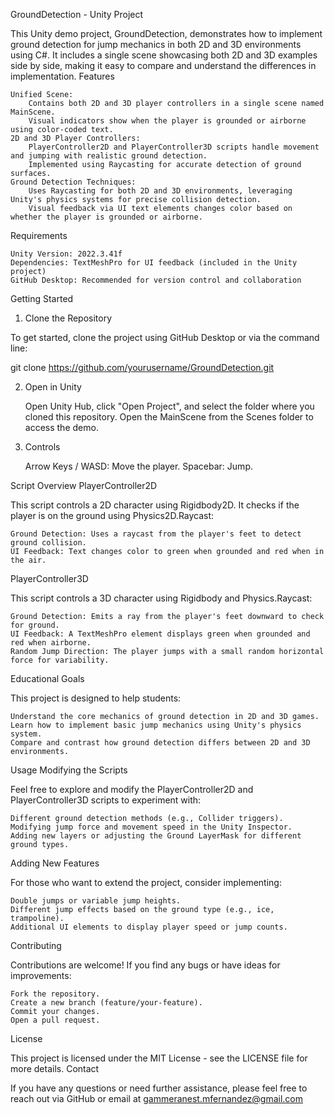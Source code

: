 GroundDetection - Unity Project

This Unity demo project, GroundDetection, demonstrates how to implement ground detection for jump mechanics in both 2D and 3D environments using C#. It includes a single scene showcasing both 2D and 3D examples side by side, making it easy to compare and understand the differences in implementation.
Features

    Unified Scene:
        Contains both 2D and 3D player controllers in a single scene named MainScene.
        Visual indicators show when the player is grounded or airborne using color-coded text.
    2D and 3D Player Controllers:
        PlayerController2D and PlayerController3D scripts handle movement and jumping with realistic ground detection.
        Implemented using Raycasting for accurate detection of ground surfaces.
    Ground Detection Techniques:
        Uses Raycasting for both 2D and 3D environments, leveraging Unity's physics systems for precise collision detection.
        Visual feedback via UI text elements changes color based on whether the player is grounded or airborne.

Requirements

    Unity Version: 2022.3.41f
    Dependencies: TextMeshPro for UI feedback (included in the Unity project)
    GitHub Desktop: Recommended for version control and collaboration

Getting Started
1. Clone the Repository

To get started, clone the project using GitHub Desktop or via the command line:

git clone https://github.com/yourusername/GroundDetection.git

2. Open in Unity

    Open Unity Hub, click "Open Project", and select the folder where you cloned this repository.
    Open the MainScene from the Scenes folder to access the demo.

3. Controls

    Arrow Keys / WASD: Move the player.
    Spacebar: Jump.

Script Overview
PlayerController2D

This script controls a 2D character using Rigidbody2D. It checks if the player is on the ground using Physics2D.Raycast:

    Ground Detection: Uses a raycast from the player's feet to detect ground collision.
    UI Feedback: Text changes color to green when grounded and red when in the air.

PlayerController3D

This script controls a 3D character using Rigidbody and Physics.Raycast:

    Ground Detection: Emits a ray from the player's feet downward to check for ground.
    UI Feedback: A TextMeshPro element displays green when grounded and red when airborne.
    Random Jump Direction: The player jumps with a small random horizontal force for variability.

Educational Goals

This project is designed to help students:

    Understand the core mechanics of ground detection in 2D and 3D games.
    Learn how to implement basic jump mechanics using Unity's physics system.
    Compare and contrast how ground detection differs between 2D and 3D environments.

Usage
Modifying the Scripts

Feel free to explore and modify the PlayerController2D and PlayerController3D scripts to experiment with:

    Different ground detection methods (e.g., Collider triggers).
    Modifying jump force and movement speed in the Unity Inspector.
    Adding new layers or adjusting the Ground LayerMask for different ground types.

Adding New Features

For those who want to extend the project, consider implementing:

    Double jumps or variable jump heights.
    Different jump effects based on the ground type (e.g., ice, trampoline).
    Additional UI elements to display player speed or jump counts.

Contributing

Contributions are welcome! If you find any bugs or have ideas for improvements:

    Fork the repository.
    Create a new branch (feature/your-feature).
    Commit your changes.
    Open a pull request.

License

This project is licensed under the MIT License - see the LICENSE file for more details.
Contact

If you have any questions or need further assistance, please feel free to reach out via GitHub or email at gammeranest.mfernandez@gmail.com
